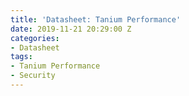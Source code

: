 ```yaml
---
title: 'Datasheet: Tanium Performance'
date: 2019-11-21 20:29:00 Z
categories:
- Datasheet
tags:
- Tanium Performance
- Security
---
```



